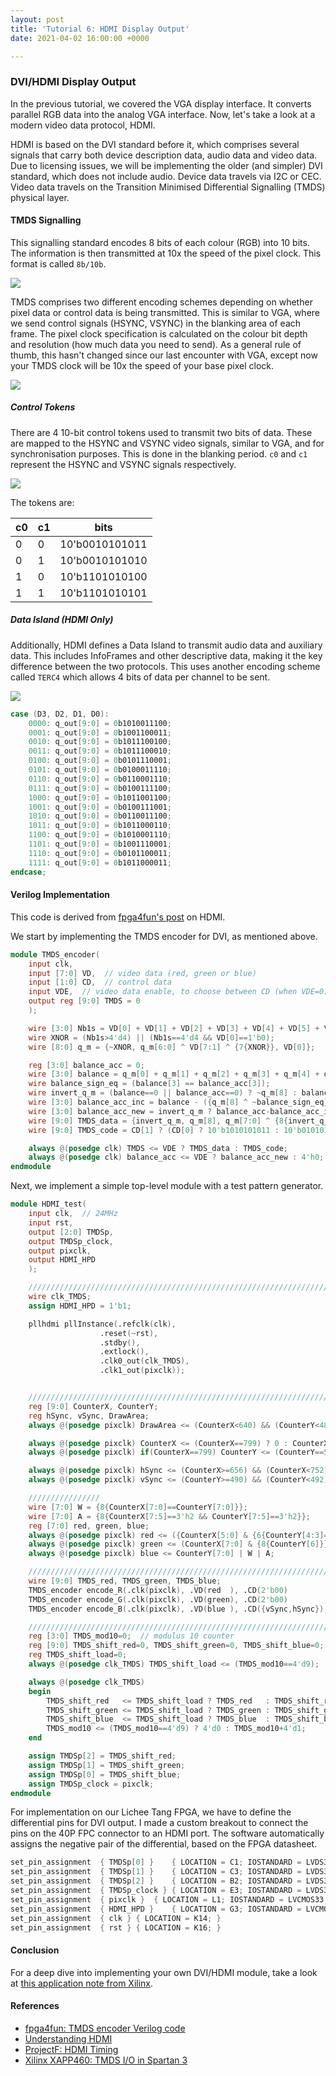 ```yaml
---
layout: post
title: 'Tutorial 6: HDMI Display Output'
date: 2021-04-02 16:00:00 +0000

---
```

### DVI/HDMI Display Output

In the previous tutorial, we covered the VGA display interface. It converts parallel RGB data into the analog VGA interface. Now, let's take a look at a modern video data protocol, HDMI.

HDMI is based on the DVI standard before it, which comprises several signals that carry both device description data, audio data and video data. Due to licensing issues, we will be implementing the older (and simpler) DVI standard, which does not include audio. Device data travels via I2C or CEC. Video data travels on the Transition Minimised Differential Signalling (TMDS) physical layer.

#### TMDS Signalling

This signalling standard encodes 8 bits of each colour (RGB) into 10 bits. The information is then transmitted at 10x the speed of the pixel clock. This format is called `8b/10b`.

![](/uploads/dvi-specification.png)

TMDS comprises two different encoding schemes depending on whether pixel data or control data is being transmitted. This is similar to VGA, where we send control signals (HSYNC, VSYNC) in the blanking area of each frame. The pixel clock specification is calculated on the colour bit depth and resolution (how much data you need to send). As a general rule of thumb, this hasn't changed since our last encounter with VGA, except now your TMDS clock will be 10x the speed of your base pixel clock.

![](/uploads/display-timings.png)

##### Control Tokens

There are 4 10-bit control tokens used to transmit two bits of data. These are mapped to the HSYNC and VSYNC video signals, similar to VGA, and for synchronisation purposes. This is done in the blanking period. `c0` and `c1` represent the HSYNC and VSYNC signals respectively.

![](/uploads/xapp460-dvi-encoder.PNG)

The tokens are:

| c0 | c1 | bits |
| --- | --- | --- |
| 0 | 0 | 10'b0010101011 |
| 0 | 1 | 10'b0010101010 |
| 1 | 0 | 10'b1101010100 |
| 1 | 1 | 10'b1101010101 |

##### Data Island (HDMI Only)

Additionally, HDMI defines a Data Island to transmit audio data and auxiliary data. This includes InfoFrames and other descriptive data, making it the key difference between the two protocols. This uses another encoding scheme called `TERC4` which allows 4 bits of data per channel to be sent.

![](/uploads/xapp460-hdmi-encoder.PNG)

```verilog
case (D3, D2, D1, D0):
    0000: q_out[9:0] = 0b1010011100;
    0001: q_out[9:0] = 0b1001100011;
    0010: q_out[9:0] = 0b1011100100;
    0011: q_out[9:0] = 0b1011100010;
    0100: q_out[9:0] = 0b0101110001;
    0101: q_out[9:0] = 0b0100011110;
    0110: q_out[9:0] = 0b0110001110;
    0111: q_out[9:0] = 0b0100111100;
    1000: q_out[9:0] = 0b1011001100;
    1001: q_out[9:0] = 0b0100111001;
    1010: q_out[9:0] = 0b0110011100;
    1011: q_out[9:0] = 0b1011000110;
    1100: q_out[9:0] = 0b1010001110;
    1101: q_out[9:0] = 0b1001110001;
    1110: q_out[9:0] = 0b0101100011;
    1111: q_out[9:0] = 0b1011000011;
endcase;
```

#### Verilog Implementation

This code is derived from [fpga4fun's post](https://www.fpga4fun.com/HDMI.html) on HDMI.

We start by implementing the TMDS encoder for DVI, as mentioned above.

```verilog
module TMDS_encoder(
	input clk,
	input [7:0] VD,  // video data (red, green or blue)
	input [1:0] CD,  // control data
	input VDE,  // video data enable, to choose between CD (when VDE=0) and VD (when VDE=1)
	output reg [9:0] TMDS = 0
    );

    wire [3:0] Nb1s = VD[0] + VD[1] + VD[2] + VD[3] + VD[4] + VD[5] + VD[6] + VD[7];
    wire XNOR = (Nb1s>4'd4) || (Nb1s==4'd4 && VD[0]==1'b0);
    wire [8:0] q_m = {~XNOR, q_m[6:0] ^ VD[7:1] ^ {7{XNOR}}, VD[0]};

    reg [3:0] balance_acc = 0;
    wire [3:0] balance = q_m[0] + q_m[1] + q_m[2] + q_m[3] + q_m[4] + q_m[5] + q_m[6] + q_m[7] - 4'd4;
    wire balance_sign_eq = (balance[3] == balance_acc[3]);
    wire invert_q_m = (balance==0 || balance_acc==0) ? ~q_m[8] : balance_sign_eq;
    wire [3:0] balance_acc_inc = balance - ({q_m[8] ^ ~balance_sign_eq} & ~(balance==0 || balance_acc==0));
    wire [3:0] balance_acc_new = invert_q_m ? balance_acc-balance_acc_inc : balance_acc+balance_acc_inc;
    wire [9:0] TMDS_data = {invert_q_m, q_m[8], q_m[7:0] ^ {8{invert_q_m}}};
    wire [9:0] TMDS_code = CD[1] ? (CD[0] ? 10'b1010101011 : 10'b0101010100) : (CD[0] ? 10'b0010101011 : 10'b1101010100);

    always @(posedge clk) TMDS <= VDE ? TMDS_data : TMDS_code;
    always @(posedge clk) balance_acc <= VDE ? balance_acc_new : 4'h0;
endmodule
```

Next, we implement a simple top-level module with a test pattern generator.

```verilog
module HDMI_test(
	input clk,  // 24MHz
	input rst,
	output [2:0] TMDSp,
	output TMDSp_clock,
	output pixclk,
	output HDMI_HPD
    );

    ////////////////////////////////////////////////////////////////////////
    wire clk_TMDS;
    assign HDMI_HPD = 1'b1;

    pllhdmi pllInstance(.refclk(clk),
                    .reset(~rst),
                    .stdby(),
                    .extlock(),
                    .clk0_out(clk_TMDS),
                    .clk1_out(pixclk));


    ////////////////////////////////////////////////////////////////////////
    reg [9:0] CounterX, CounterY;
    reg hSync, vSync, DrawArea;
    always @(posedge pixclk) DrawArea <= (CounterX<640) && (CounterY<480);

    always @(posedge pixclk) CounterX <= (CounterX==799) ? 0 : CounterX+1;
    always @(posedge pixclk) if(CounterX==799) CounterY <= (CounterY==524) ? 0 : CounterY+1;

    always @(posedge pixclk) hSync <= (CounterX>=656) && (CounterX<752);
    always @(posedge pixclk) vSync <= (CounterY>=490) && (CounterY<492);

    ////////////////
    wire [7:0] W = {8{CounterX[7:0]==CounterY[7:0]}};
    wire [7:0] A = {8{CounterX[7:5]==3'h2 && CounterY[7:5]==3'h2}};
    reg [7:0] red, green, blue;
    always @(posedge pixclk) red <= ({CounterX[5:0] & {6{CounterY[4:3]==~CounterX[4:3]}}, 2'b00} | W) & ~A;
    always @(posedge pixclk) green <= (CounterX[7:0] & {8{CounterY[6]}} | W) & ~A;
    always @(posedge pixclk) blue <= CounterY[7:0] | W | A;

    ////////////////////////////////////////////////////////////////////////
    wire [9:0] TMDS_red, TMDS_green, TMDS_blue;
    TMDS_encoder encode_R(.clk(pixclk), .VD(red  ), .CD(2'b00)        , .VDE(DrawArea), .TMDS(TMDS_red));
    TMDS_encoder encode_G(.clk(pixclk), .VD(green), .CD(2'b00)        , .VDE(DrawArea), .TMDS(TMDS_green));
    TMDS_encoder encode_B(.clk(pixclk), .VD(blue ), .CD({vSync,hSync}), .VDE(DrawArea), .TMDS(TMDS_blue));

    ////////////////////////////////////////////////////////////////////////
    reg [3:0] TMDS_mod10=0;  // modulus 10 counter
    reg [9:0] TMDS_shift_red=0, TMDS_shift_green=0, TMDS_shift_blue=0;
    reg TMDS_shift_load=0;
    always @(posedge clk_TMDS) TMDS_shift_load <= (TMDS_mod10==4'd9);

    always @(posedge clk_TMDS)
    begin
        TMDS_shift_red   <= TMDS_shift_load ? TMDS_red   : TMDS_shift_red  [9:1];
        TMDS_shift_green <= TMDS_shift_load ? TMDS_green : TMDS_shift_green[9:1];
        TMDS_shift_blue  <= TMDS_shift_load ? TMDS_blue  : TMDS_shift_blue [9:1];	
        TMDS_mod10 <= (TMDS_mod10==4'd9) ? 4'd0 : TMDS_mod10+4'd1;
    end

    assign TMDSp[2] = TMDS_shift_red;
    assign TMDSp[1] = TMDS_shift_green;
    assign TMDSp[0] = TMDS_shift_blue;
    assign TMDSp_clock = pixclk;
endmodule
```

For implementation on our Lichee Tang FPGA, we have to define the differential pins for DVI output. I made a custom breakout to connect the pins on the 40P FPC connector to an HDMI port. The software automatically assigns the negative pair of the differential, based on the FPGA datasheet.

```verilog
set_pin_assignment	{ TMDSp[0] }	{ LOCATION = C1; IOSTANDARD = LVDS33; }
set_pin_assignment	{ TMDSp[1] }	{ LOCATION = C3; IOSTANDARD = LVDS33; }
set_pin_assignment	{ TMDSp[2] }	{ LOCATION = B2; IOSTANDARD = LVDS33; }
set_pin_assignment	{ TMDSp_clock }	{ LOCATION = E3; IOSTANDARD = LVDS33; }
set_pin_assignment	{ pixclk }	{ LOCATION = L1; IOSTANDARD = LVCMOS33; }
set_pin_assignment	{ HDMI_HPD }	{ LOCATION = G3; IOSTANDARD = LVCMOS33; }
set_pin_assignment	{ clk }	{ LOCATION = K14; }
set_pin_assignment  { rst } { LOCATION = K16; }
```

#### Conclusion

For a deep dive into implementing your own DVI/HDMI module, take a look at [this application note from Xilinx](/uploads/xapp460.pdf).

#### References

* [fpga4fun: TMDS encoder Verilog code](https://www.fpga4fun.com/HDMI.html)
* [Understanding HDMI](https://docs.google.com/document/d/1v7AJK4cVG3uDJo_rn0X9vxMvBwXKBSL1VaJgiXgFo5A)
* [ProjectF: HDMI Timing](https://projectf.io/posts/video-timings-vga-720p-1080p/)
* [Xilinx XAPP460: TMDS I/O in Spartan 3](https://www.xilinx.com/support/documentation/application_notes/xapp460.pdf)